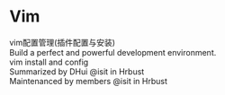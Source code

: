 Vim
===

vim配置管理(插件配置与安装)<br/>
Build a perfect and powerful development environment.<br/>
vim install and config<br/>
Summarized by DHui @isit in Hrbust<br/>
Maintenanced by members @isit in Hrbust<br/>
